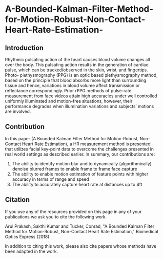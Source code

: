 # A-Bounded-Kalman-Filter-Method-for-Motion-Robust-Non-Contact-Heart-Rate-Estimation-

## Introduction
Rhythmic pulsating action of the heart causes blood volume changes all over the body. This pulsating action results in the generation of cardiac pulse, which can be tracked/observed in the skin, wrist, and fingertips. Photo- plethysmography (PPG) is an optic based plethysmography method, based on the principle that blood absorbs more light than surrounding tissue and hence, variations in blood volume affect transmission or reflectance correspondingly. Prior rPPG methods of pulse-rate measurement from face videos attain high accuracies under well controlled uniformly illuminated and motion-free situations, however, their performance degrades when illumination variations and subjects’ motions are involved. 

## Contribution
In this paper (A Bounded Kalman Filter Method for Motion-Robust, Non-Contact Heart Rate Estimation), a HR measurement method is presented that utilizes facial key-point data to overcome the challenges presented in real world settings as described earlier. In summary, our contributions are:
1.	The ability to identify motion blur and to dynamically (algorithmically) denoise blurred frames to enable frame to frame face capture
2.	The ability to enable motion estimation of feature points with higher accuracy in terms of range and speed
3.	The ability to accurately capture heart rate at distances up to 4ft

## Citation
If you use any of the resources provided on this page in any of your publications we ask you to cite the following work.

Arul Prakash, Sakthi Kumar and Tucker, Conrad, "A Bounded Kalman Filter Method for Motion-Robust, Non-Contact Heart Rate Estimation," Biomedical Optics Express (2018) 

In addition to citing this work, please also cite papers whose methods have been adapted in the work.
